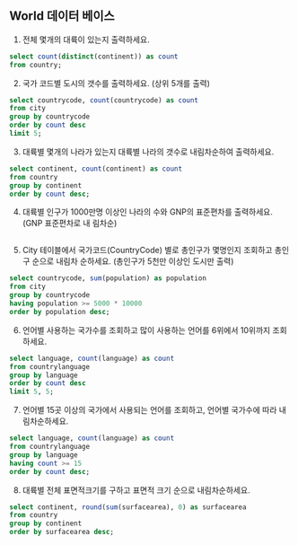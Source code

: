
## World 데이터 베이스

1. 전체 몇개의 대륙이 있는지 출력하세요.
~~~~sql
select count(distinct(continent)) as count
from country;
~~~~

2. 국가 코드별 도시의 갯수를 출력하세요. (상위 5개를 출력)
~~~~sql
select countrycode, count(countrycode) as count
from city
group by countrycode
order by count desc
limit 5;
~~~~

3. 대륙별 몇개의 나라가 있는지 대륙별 나라의 갯수로 내림차순하여 출력하세요.
~~~~sql
select continent, count(continent) as count
from country
group by continent
order by count desc;
~~~~

4. 대륙별 인구가 1000만명 이상인 나라의 수와 GNP의 표준편차를 출력하세요. (GNP 표준편차로 내
림차순)
~~~~sql

~~~~

5. City 테이블에서 국가코드(CountryCode) 별로 총인구가 몇명인지 조회하고 총인구 순으로 내림차
순하세요. (총인구가 5천만 이상인 도시만 출력)
~~~~sql
select countrycode, sum(population) as population
from city
group by countrycode
having population >= 5000 * 10000
order by population desc;
~~~~

6. 언어별 사용하는 국가수를 조회하고 많이 사용하는 언어를 6위에서 10위까지 조회하세요.
~~~~sql
select language, count(language) as count
from countrylanguage
group by language
order by count desc
limit 5, 5;
~~~~

7. 언어별 15곳 이상의 국가에서 사용되는 언어를 조회하고, 언어별 국가수에 따라 내림차순하세요.
~~~~sql
select language, count(language) as count
from countrylanguage
group by language
having count >= 15
order by count desc;
~~~~

8. 대륙별 전체 표면적크기를 구하고 표면적 크기 순으로 내림차순하세요.
~~~~sql
select continent, round(sum(surfacearea), 0) as surfacearea
from country
group by continent
order by surfacearea desc;
~~~~

